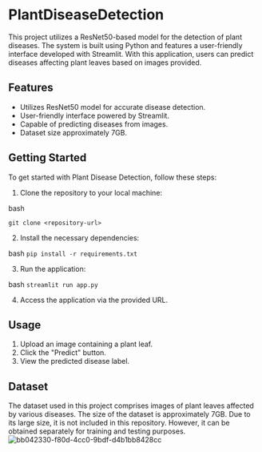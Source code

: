 # PlantDiseaseDetection
This project utilizes a ResNet50-based model for the detection of plant diseases. The system is built using Python and features a user-friendly interface developed with Streamlit. With this application, users can predict diseases affecting plant leaves based on images provided.

Features
--------

*   Utilizes ResNet50 model for accurate disease detection.
*   User-friendly interface powered by Streamlit.
*   Capable of predicting diseases from images.
*   Dataset size approximately 7GB.

Getting Started
---------------

To get started with Plant Disease Detection, follow these steps:

1.  Clone the repository to your local machine:

bash

`git clone <repository-url>`

2.  Install the necessary dependencies:

bash
`pip install -r requirements.txt`

3.  Run the application:

bash
`streamlit run app.py`

4.  Access the application via the provided URL.

Usage
-----

1.  Upload an image containing a plant leaf.
2.  Click the "Predict" button.
3.  View the predicted disease label.

Dataset
-------

The dataset used in this project comprises images of plant leaves affected by various diseases. The size of the dataset is approximately 7GB. Due to its large size, it is not included in this repository. However, it can be obtained separately for training and testing purposes.
![bb042330-f80d-4cc0-9bdf-d4b1bb8428cc](https://github.com/sriramvarma09/PlantDiseaseDetection/assets/86653234/144e40f4-c34b-4ef5-a54a-169306888d50)
